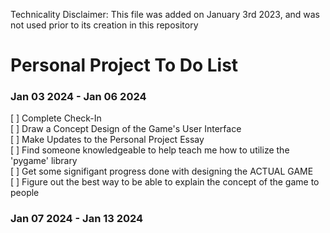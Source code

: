 Technicality Disclaimer: This file was added on January 3rd 2023, and was not used prior to its creation in this repository

# Personal Project To Do List

### Jan 03 2024 - Jan 06 2024
[ ] Complete Check-In</br>
[ ] Draw a Concept Design of the Game's User Interface</br>
[ ] Make Updates to the Personal Project Essay</br>
[ ] Find someone knowledgeable to help teach me how to utilize the 'pygame' library</br>
[ ] Get some signifigant progress done with designing the ACTUAL GAME</br>
[ ] Figure out the best way to be able to explain the concept of the game to people</br>

### Jan 07 2024 - Jan 13 2024